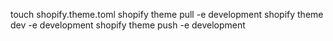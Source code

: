 touch shopify.theme.toml
shopify theme pull -e development
shopify theme dev -e development
shopify theme push -e development